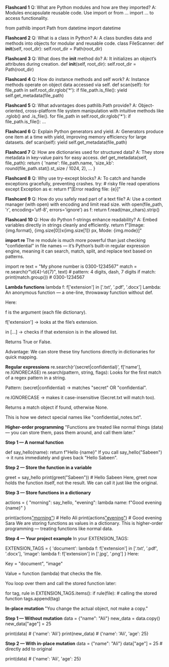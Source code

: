 **Flashcard 1**
Q: What are Python modules and how are they imported?
A: Modules encapsulate reusable code. Use import or from ... import ... to access functionality.

from pathlib import Path
from datetime import datetime

**Flashcard 2**
Q: What is a class in Python?
A: A class bundles data and methods into objects for modular and reusable code.
class FileScanner:
    def __init__(self, root_dir):
        self.root_dir = Path(root_dir)


**Flashcard 3**
Q: What does the __init__ method do?
A: It initializes an object’s attributes during creation.
def __init__(self, root_dir):
    self.root_dir = Path(root_dir)

**Flashcard 4**
Q: How do instance methods and self work?
A: Instance methods operate on object data accessed via self.
def scan(self):
    for file_path in self.root_dir.rglob('*'):
        if file_path.is_file():
            yield self.get_metadata(file_path)

**Flashcard 5**
Q: What advantages does pathlib.Path provide?
A: Object-oriented, cross-platform file system manipulation with intuitive methods like .rglob() and .is_file().
for file_path in self.root_dir.rglob('*'):
    if file_path.is_file():
        ...

**Flashcard 6**
Q: Explain Python generators and yield.
A: Generators produce one item at a time with yield, improving memory efficiency for large datasets.
def scan(self):
    yield self.get_metadata(file_path)

**Flashcard 7**
Q: How are dictionaries used for structured data?
A: They store metadata in key-value pairs for easy access.
def get_metadata(self, file_path):
    return {
        'name': file_path.name,
        'size_kb': round(file_path.stat().st_size / 1024, 2),
        ...
    }

**Flashcard 8**
Q: Why use try-except blocks?
A: To catch and handle exceptions gracefully, preventing crashes.
try:
    # risky file read operations
except Exception as e:
    return f"[Error reading file: {e}]"

**Flashcard 9**
Q: How do you safely read part of a text file?
A: Use a context manager (with open) with encoding and limit read size.
with open(file_path, 'r', encoding='utf-8', errors='ignore') as f:
    return f.read(max_chars).strip()

**Flashcard 10**
Q: How do Python f-strings enhance readability?
A: Embed variables directly in strings cleanly and efficiently.
return f"[Image: {img.format}, {img.size[0]}x{img.size[1]} px, Mode: {img.mode}]"

**import re**
The re module is much more powerful than just checking "confidential" in file names — it’s Python’s built-in regular expression engine, meaning it can search, match, split, and replace text based on patterns.

import re
text = "My phone number is 0300-1234567"
match = re.search(r"\d{4}-\d{7}", text)  # pattern: 4 digits, dash, 7 digits
if match:
    print(match.group())  # 0300-1234567

**Lambda functions**
lambda f: f['extension'] in ['.txt', '.pdf', '.docx']
Lambda: An anonymous function — a one-line, throwaway function without def.

Here:

f is the argument (each file dictionary).

f['extension'] → looks at the file’s extension.

in [...] → checks if that extension is in the allowed list.

Returns True or False.

Advantage: We can store these tiny functions directly in dictionaries for quick mapping.

**Regular expressions**
re.search(r'(secret|confidential)', f['name'], re.IGNORECASE)
re.search(pattern, string, flags): Looks for the first match of a regex pattern in a string.

Pattern: (secret|confidential) → matches "secret" OR "confidential".

re.IGNORECASE → makes it case-insensitive (Secret.txt will match too).

Returns a match object if found, otherwise None.

This is how we detect special names like "confidential_notes.txt".



**Higher-order programming**
"Functions are treated like normal things (data) — you can store them, pass them around, and call them later."

**Step 1 — A normal function**


def say_hello(name):
    return f"Hello {name}"
If you call say_hello("Sabeen") → it runs immediately and gives back "Hello Sabeen".

**Step 2 — Store the function in a variable**


greet = say_hello
print(greet("Sabeen"))  # Hello Sabeen
Here, greet now holds the function itself, not the result.
We can call it just like the original.

**Step 3 — Store functions in a dictionary**


actions = {
    "morning": say_hello,
    "evening": lambda name: f"Good evening {name}"
}

print(actions["morning"]("Ali"))   # Hello Ali
print(actions["evening"]("Sara"))  # Good evening Sara
We are storing functions as values in a dictionary.
This is higher-order programming — treating functions like normal data.

**Step 4 — Your project example**
In your EXTENSION_TAGS:


EXTENSION_TAGS = {
    'document': lambda f: f['extension'] in ['.txt', '.pdf', '.docx'],
    'image': lambda f: f['extension'] in ['.jpg', '.png']
}
Here:

Key = "document", "image"

Value = function (lambda) that checks the file.

You loop over them and call the stored function later:


for tag, rule in EXTENSION_TAGS.items():
    if rule(file):  # calling the stored function
        tags.append(tag)

**In-place mutation**
"You change the actual object, not make a copy."

**Step 1 — Without mutation**
data = {"name": "Ali"}
new_data = data.copy()
new_data["age"] = 25

print(data)     # {'name': 'Ali'}
print(new_data) # {'name': 'Ali', 'age': 25}

**Step 2 — With in-place mutation**
data = {"name": "Ali"}
data["age"] = 25  # directly add to original

print(data)  # {'name': 'Ali', 'age': 25}

